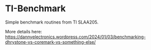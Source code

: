 # TI-Benchmark
Simple benchmark routines from TI SLAA205.

More details here: https://dannyelectronics.wordpress.com/2024/01/03/benchmarking-dhrystone-vs-coremark-vs-something-else/
